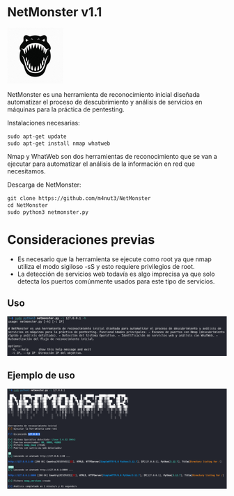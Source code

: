 # NetMonster v1.1

<img src="images/Logo.png" height="128" width="128">

NetMonster es una herramienta de reconocimiento inicial diseñada automatizar el proceso de descubrimiento y análisis de servicios en máquinas para la práctica de pentesting.

Instalaciones necesarias:
```shell
sudo apt-get update
sudo apt-get install nmap whatweb
```

Nmap y WhatWeb son dos herramientas de reconocimiento que se van a ejecutar para automatizar el análisis de la información en red que necesitamos.

Descarga de NetMonster:
```shell
git clone https://github.com/m4nut3/NetMonster
cd NetMonster
sudo python3 netmonster.py
```

# Consideraciones previas

- Es necesario que la herramienta se ejecute como root ya que nmap utiliza el modo sigiloso -sS y esto requiere privilegios de root.
- La detección de servicios web todavía es algo imprecisa ya que solo detecta los puertos comúnmente usados para este tipo de servicios.

## Uso

![Usage](https://github.com/m4nut3/NetMonster/blob/main/images/Usage.png)
## Ejemplo de uso
![Ejemplo](https://github.com/m4nut3/NetMonster/blob/main/images/Example.png)
